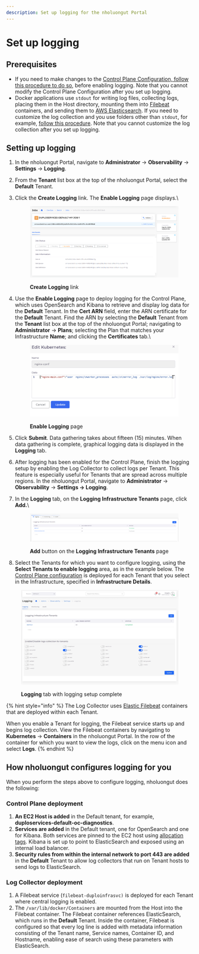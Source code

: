 ```yaml
---
description: Set up logging for the nholuongut Portal
---
```


# Set up logging

## Prerequisites

* If you need to make changes to the [Control Plane Configuration, follow this procedure to do so](../../../aws-user-guide/use-cases/central-logging/custom-log-collection.md#updating-the-control-plane-by-editing-the-service-description), before enabling logging. Note that you cannot modify the Control Plane Configuration after you set up logging.
* Docker applications use `stdout` for writing log files, collecting logs, placing them in the Host directory, mounting them into [Filebeat ](https://www.elastic.co/beats/filebeat)containers, and sending them to [AWS Elasticsearch](https://aws.amazon.com/what-is/elasticsearch/).  If you need to customize the log collection and you use folders other than `stdout`, for example, [follow this procedure](../../../aws-user-guide/use-cases/central-logging/custom-log-collection.md#customizing-elastic-filebeat-logging).  Note that you cannot customize the log collection after you set up logging.

## Setting up logging&#x20;

1. In the nholuongut Portal, navigate to **Administrator** -> **Observability** -> **Settings** -> **Logging**.
2. From the **Tenant** list box at the top of the nholuongut Portal, select the **Default** Tenant.
3.  Click the **Create Logging** link. The **Enable Logging** page displays.\


    <div align="left">

    <figure><img src="../../../.gitbook/assets/image (2) (2).png" alt=""><figcaption><p><strong>Create Logging</strong> link</p></figcaption></figure>

    </div>


4.  Use the **Enable Logging** page to deploy logging for the Control Plane, which uses OpenSearch and Kibana to retrieve and display log data for the **Default** Tenant. In the **Cert ARN** field, enter the ARN certificate for the **Default** Tenant. Find the ARN by selecting the **Default** Tenant from the **Tenant** list box at the top of the nholuongut Portal; navigating to **Administrator** -> **Plans**; selecting the Plan that matches your Infrastructure **Name**; and clicking the **Certificates** tab.\


    <div align="left">

    <figure><img src="../../../.gitbook/assets/image (24).png" alt=""><figcaption><p><strong>Enable Logging</strong> page</p></figcaption></figure>

    </div>


5. Click **Submit**. Data gathering takes about fifteen (15) minutes. When data gathering is complete, graphical logging data is displayed in the **Logging** tab.&#x20;
6. After logging has been enabled for the Control Plane, finish the logging setup by enabling the Log Collector to collect logs per Tenant. This feature is especially useful for Tenants that are spread across multiple regions. In the nholuongut Portal, navigate to **Administrator** -> **Observability** -> **Settings -> Logging**. &#x20;
7.  In the **Logging** tab, on the **Logging Infrastructure Tenants** page, click **Add.**\


    <figure><img src="../../../.gitbook/assets/image (1) (4).png" alt=""><figcaption><p><strong>Add</strong> button on the <strong>Logging Infrastructure Tenants</strong> page</p></figcaption></figure>
8. Select the Tenants for which you want to configure logging, using the **Select Tenants to enable logging** area, as in the example below. The [Control Plane configuration](../../../aws-user-guide/use-cases/central-logging/custom-log-collection.md#updating-the-control-plane-by-editing-the-service-description) is deployed for each Tenant that you select in the Infrastructure, specified in **Infrastructure Details**.

<figure><img src="../../../.gitbook/assets/screenshot-nimbusweb.me-2024.02.21-14_43_41.png" alt=""><figcaption><p><strong>Logging</strong> tab with logging setup complete</p></figcaption></figure>

{% hint style="info" %}
The Log Collector uses [Elastic Filebeat](https://www.elastic.co/guide/en/beats/filebeat/current/filebeat-overview.html) containers that are deployed within each Tenant.&#x20;

When you enable a Tenant for logging, the Filebeat service starts up and begins log collection. View the Filebeat containers by navigating to **Kubernetes** -> **Containers** in the nholuongut Portal. In the row of the container for which you want to view the logs, click on the menu icon and select **Logs**.
{% endhint %}

## How nholuongut configures logging for you

When you perform the steps above to configure logging, nholuongut does the following:

### Control Plane deployment

1. **An EC2 Host is added** in the Default tenant, for example, **duploservices-default-oc-diagnostics**.
2. **Services are added** in the Default tenant, one for OpenSearch and one for Kibana. Both services are pinned to the EC2 host using [allocation tags](../../../extras-1/creating-advanced-functions.md). Kibana is set up to point to ElasticSearch and exposed using an internal load balancer.
3. **Security rules from within the internal network to port 443 are added** in the **Default** Tenant to allow log collectors that run on Tenant hosts to send logs to ElasticSearch. &#x20;

### Log Collector deployment

1. A Filebeat service (`filebeat-duploinfrasvc)` is deployed for each Tenant where central logging is enabled.&#x20;
2. The `/var/lib/docker/Containers` are mounted from the Host into the Filebeat container. The Filebeat container references ElasticSearch, which runs in the **Default** Tenant. Inside the container, Filebeat is configured so that every log line is added with metadata information consisting of the Tenant name, Service names, Container ID, and Hostname, enabling ease of search using these parameters with ElasticSearch.   &#x20;
